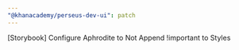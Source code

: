 ```yaml
---
"@khanacademy/perseus-dev-ui": patch
---
```


[Storybook] Configure Aphrodite to Not Append !important to Styles
